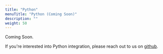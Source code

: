 ```yaml
---
title: "Python"
menuTitle: "Python (Coming Soon)"
description: ""
weight: 50
---
```


Coming Soon.

If you're interested into Python integration, please reach out to us on [github](https://github.com/grafana/phlare/discussions/293).
